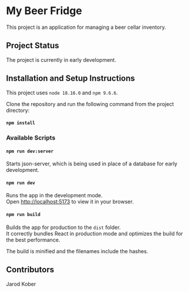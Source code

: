 # My Beer Fridge

This project is an application for managing a beer cellar inventory.

## Project Status

The project is currently in early development.

## Installation and Setup Instructions

This project uses `node 18.16.0` and `npm 9.6.6`.

Clone the repository and run the following command from the project directory:

#### `npm install`

### Available Scripts

#### `npm run dev:server`

Starts json-server, which is being used in place of a database for early development.

#### `npm run dev`

Runs the app in the development mode.\
Open [http://localhost:5173](http://localhost:5173) to view it in your browser.

#### `npm run build`

Builds the app for production to the `dist` folder.\
It correctly bundles React in production mode and optimizes the build for the best performance.

The build is minified and the filenames include the hashes.

## Contributors

Jarod Kober
